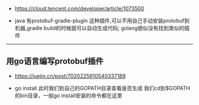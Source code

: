 + https://cloud.tencent.com/developer/article/1073500

+ java 有protobuf-gradle-plugin 这种插件,可以不用自己手动安装protobuf到机器,gradle build的时候就可以自动生成代码; golang貌似没有找到类似的插件


---

## 用go语言编写protobuf插件
+ <https://juejin.cn/post/7020225910540337189>

+ go install
此时我们到自己的GOPATH目录查看是否生成
我们cd到$GOPATH的bin目录，一般go install安装的命令都在这里

